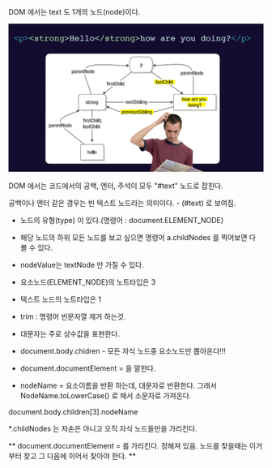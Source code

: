 DOM 에서는 text 도 1개의 노드(node)이다.

<img src="https://github.com/GeunHeeKim/FDS/blob/gh-pages/Source/images/text_node.PNG">

DOM 에서는 코드에서의 공백, 엔터, 주석이 모두 "#text" 노드로 잡힌다.

공백이나 엔터 같은 경우는  빈 텍스트 노드라는 의미이다. - (#text) 로 보여짐.

* 노드의 유형(type) 이 있다.(명령어 : document.ELEMENT_NODE)

* 해당 노드의 하위 모든 노드를 보고 싶으면 명령어 a.childNodes 를 찍어보면 다 볼 수 있다.

* nodeValue는 textNode 만 가질 수 있다.

* 요소노드(ELEMENT_NODE)의 노트타입은 3

* 텍스트 노드의 노트타입은 1

* trim : 명령어 빈문자열 제거 하는것.

* 대문자는 주로 상수값을 표현한다.

* document.body.chidren - 모든 자식 노드중 요소노드만 뽑아온다!!!

* document.documentElement = <HTML> 을 말한다.

* nodeName = 요소이름을 반환 하는데, 대문자로 반환한다. 그래서NodeName.toLowerCase() 로 해서 소문자로 가져온다.

document.body.children[3].nodeName

*.childNodes 는 자손은 아니고 오직 자식 노드들만을 가리킨다.

** document.documentElement = <html> 를 가리킨다. 정해져 있음. 노드를 찾을때는 이거부터 
찾고 그 다음에 이어서 찾아야 한다. **
